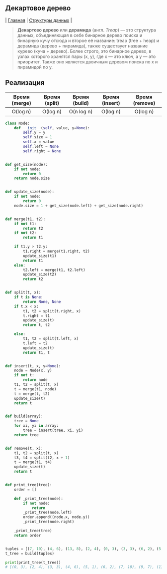 Декартовое дерево
-----------------
| [Главная](../../../README.md#Список-алгоритмов-[russian])
| [Структуры данных](../../../README.md#Структуры-данных)
|

> **Декартово дерево** или **дерамида** (англ. _Treap_)
— это структура данных, объединяющая в себе 
бинарное дерево поиска и бинарную кучу 
отсюда и второе её название: treap (tree + heap) 
и дерамида (дерево + пирамида), 
также существует название курево (куча + дерево).
Более строго, это бинарное дерево, в узлах 
которого хранятся пары (x, y), 
где x — это ключ, а y — это приоритет. 
Также оно является двоичным деревом поиска 
по x и пирамидой по y.


Реализация
----------

|Время (merge)|Время (split)|Время (build)|Время (insert)|Время (remove) |
|:-----------:|:-----------:|:-----------:|:------------:|:-------------:|
|O(log n)     |O(log n)     |O(n log n)   |O(log n)      |O(log n)       |

```python
class Node:
    def __init__(self, value, y=None):
        self.y = y
        self.size = 1
        self.x = value
        self.left = None
        self.right = None


def get_size(node):
    if not node:
        return 0
    return node.size


def update_size(node):
    if not node:
        return 0
    node.size = 1 + get_size(node.left) + get_size(node.right)


def merge(t1, t2):
    if not t1:
        return t2
    if not t2:
        return t1

    if t1.y > t2.y:
        t1.right = merge(t1.right, t2)
        update_size(t1)
        return t1
    else:
        t2.left = merge(t1, t2.left)
        update_size(t2)
        return t2


def split(t, x):
    if t is None:
        return None, None
    if t.x < x:
        t1, t2 = split(t.right, x)
        t.right = t1
        update_size(t)
        return t, t2

    else:
        t1, t2 = split(t.left, x)
        t.left = t2
        update_size(t)
        return t1, t


def insert(t, x, y=None):
    node = Node(x, y)
    if not t:
        return node
    t1, t2 = split(t, x)
    t = merge(t1, node)
    t = merge(t, t2)
    update_size(t)
    return t


def build(array):
    tree = None
    for xi, yi in array:
        tree = insert(tree, xi, yi)
    return tree


def remove(t, x):
    t1, t2 = split(t, x)
    t3, t4 = split(t2, x + 1)
    t = merge(t1, t4)
    update_size(t)
    return t


def print_tree(tree):
    order = []

    def _print_tree(node):
        if not node:
            return
        _print_tree(node.left)
        order.append((node.x, node.y))
        _print_tree(node.right)

    _print_tree(tree)
    return order


tuples = [(7, 10), (4, 6), (13, 8), (2, 4), (0, 3), (3, 3), (6, 2), (5, 1), (9, 7), (11, 3), (14, 4)]
t_tree = build(tuples)

print(print_tree(t_tree))
# [(0, 3), (2, 4), (3, 3), (4, 6), (5, 1), (6, 2), (7, 10), (9, 7), (11, 3), (13, 8), (14, 4)]
```
